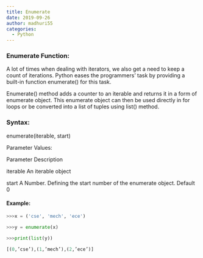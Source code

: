 ```yaml
---
title: Enumerate
date: 2019-09-26
author: madhuri55
categories:
  - Python
---
```



### Enumerate Function:

A lot of times when dealing with iterators, we also get a need to keep a count of iterations. Python eases the programmers’ task by providing a built-in function enumerate() for this task.

Enumerate() method adds a counter to an iterable and returns it in a form of enumerate object. This enumerate object can then be used directly in for loops or be converted into a list of tuples using list() method.

### Syntax:

enumerate(iterable, start)

Parameter Values:

Parameter	Description

iterable	An iterable object

start	A Number. Defining the start number of the enumerate object. Default 0

#### Example:
```python
>>>x = ('cse', 'mech', 'ece')

>>>y = enumerate(x)

>>>print(list(y))

[(0,’cse’),(1,’mech’),(2,’ece’)]

```

